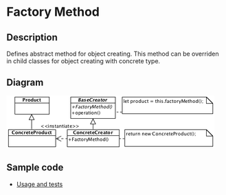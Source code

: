 # Factory Method

## Description

Defines abstract method for object creating. This method can be overriden in child classes for object creating with concrete type.

## Diagram

![Factory Method](factoryMethod.png)

## Sample code

* [Usage and tests](./../../test/factoryMethod-tests.js)